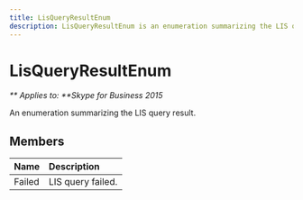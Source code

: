```yaml
---
title: LisQueryResultEnum
description: LisQueryResultEnum is an enumeration summarizing the LIS query result.
---
```


# LisQueryResultEnum


_** Applies to: **Skype for Business 2015_

An enumeration summarizing the LIS query result.
            
## Members



|**Name**|**Description**|
|:-----|:-----|
|Failed|LIS query failed.|
